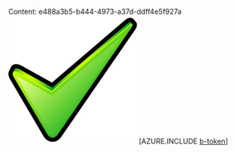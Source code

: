 Content: e488a3b5-b444-4973-a37d-ddff4e5f927a![image](9d67c217-1a7b-41a0-aee6-dfbecb3609af.png)
[AZURE.INCLUDE [b-token](a59e002c-d22f-4b55-8a1d-abc3e30de7f3.md)]
